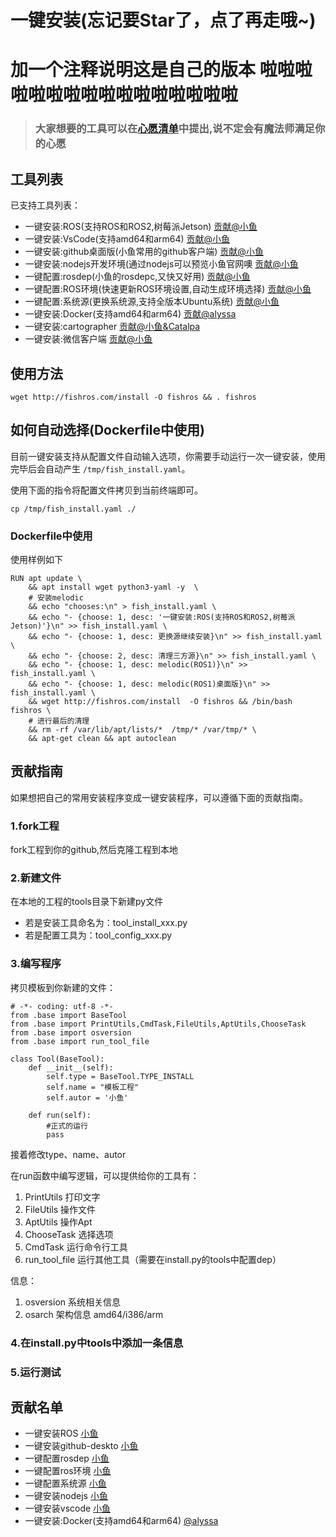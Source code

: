 # 一键安装(忘记要Star了，点了再走哦~)
# 加一个注释说明这是自己的版本 啦啦啦啦啦啦啦啦啦啦啦啦啦啦啦啦

> ### 大家想要的工具可以在[心愿清单](https://github.com/fishros/install/issues/2)中提出,说不定会有魔法师满足你的心愿

## 工具列表

已支持工具列表：

- 一键安装:ROS(支持ROS和ROS2,树莓派Jetson)  [贡献@小鱼](https://github.com/fishros)
- 一键安装:VsCode(支持amd64和arm64)  [贡献@小鱼](https://github.com/fishros)
- 一键安装:github桌面版(小鱼常用的github客户端)  [贡献@小鱼](https://github.com/fishros)
- 一键安装:nodejs开发环境(通过nodejs可以预览小鱼官网噢  [贡献@小鱼](https://github.com/fishros)
- 一键配置:rosdep(小鱼的rosdepc,又快又好用)  [贡献@小鱼](https://github.com/fishros)
- 一键配置:ROS环境(快速更新ROS环境设置,自动生成环境选择)  [贡献@小鱼](https://github.com/fishros)
- 一键配置:系统源(更换系统源,支持全版本Ubuntu系统)  [贡献@小鱼](https://github.com/fishros)
- 一键安装:Docker(支持amd64和arm64)  [贡献@alyssa](https://github.com/alyssa1024)
- 一键安装:cartographer  [贡献@小鱼&Catalpa ](https://github.com/fishros)
- 一键安装:微信客户端  [贡献@小鱼](https://github.com/fishros)



## 使用方法
```
wget http://fishros.com/install -O fishros && . fishros
```

## 如何自动选择(Dockerfile中使用)

目前一键安装支持从配置文件自动输入选项，你需要手动运行一次一键安装，使用完毕后会自动产生 `/tmp/fish_install.yaml`。

使用下面的指令将配置文件拷贝到当前终端即可。

```
cp /tmp/fish_install.yaml ./
```

### Dockerfile中使用

使用样例如下

```
RUN apt update \ 
    && apt install wget python3-yaml -y  \
    # 安装melodic
    && echo "chooses:\n" > fish_install.yaml \
    && echo "- {choose: 1, desc: '一键安装:ROS(支持ROS和ROS2,树莓派Jetson)'}\n" >> fish_install.yaml \
    && echo "- {choose: 1, desc: 更换源继续安装}\n" >> fish_install.yaml \
    && echo "- {choose: 2, desc: 清理三方源}\n" >> fish_install.yaml \
    && echo "- {choose: 1, desc: melodic(ROS1)}\n" >> fish_install.yaml \
    && echo "- {choose: 1, desc: melodic(ROS1)桌面版}\n" >> fish_install.yaml \
    && wget http://fishros.com/install  -O fishros && /bin/bash fishros \
    # 进行最后的清理
    && rm -rf /var/lib/apt/lists/*  /tmp/* /var/tmp/* \
    && apt-get clean && apt autoclean 
```


## 贡献指南

如果想把自己的常用安装程序变成一键安装程序，可以遵循下面的贡献指南。

### 1.fork工程

fork工程到你的github,然后克隆工程到本地

### 2.新建文件

在本地的工程的tools目录下新建py文件

- 若是安装工具命名为：tool_install_xxx.py
- 若是配置工具为：tool_config_xxx.py

### 3.编写程序

拷贝模板到你新建的文件：

```
# -*- coding: utf-8 -*-
from .base import BaseTool
from .base import PrintUtils,CmdTask,FileUtils,AptUtils,ChooseTask
from .base import osversion
from .base import run_tool_file

class Tool(BaseTool):
    def __init__(self):
        self.type = BaseTool.TYPE_INSTALL
        self.name = "模板工程"
        self.autor = '小鱼'

    def run(self):
        #正式的运行
        pass
```

接着修改type、name、autor

在run函数中编写逻辑，可以提供给你的工具有：
1. PrintUtils 打印文字
2. FileUtils 操作文件
3. AptUtils 操作Apt
4. ChooseTask 选择选项
5. CmdTask 运行命令行工具
6. run_tool_file 运行其他工具（需要在install.py的tools中配置dep）

信息：
1. osversion 系统相关信息
2. osarch 架构信息 amd64/i386/arm

### 4.在install.py中tools中添加一条信息

### 5.运行测试


## 贡献名单

- 一键安装ROS [小鱼](https://github.com/fishros)
- 一键安装github-deskto [小鱼](https://github.com/fishros)
- 一键配置rosdep [小鱼](https://github.com/fishros)
- 一键配置ros环境 [小鱼](https://github.com/fishros)
- 一键配置系统源 [小鱼](https://github.com/fishros)
- 一键安装nodejs [小鱼](https://github.com/fishros)
- 一键安装vscode [小鱼](https://github.com/fishros)
- 一键安装:Docker(支持amd64和arm64) [@alyssa](https://github.com/alyssa1024)
